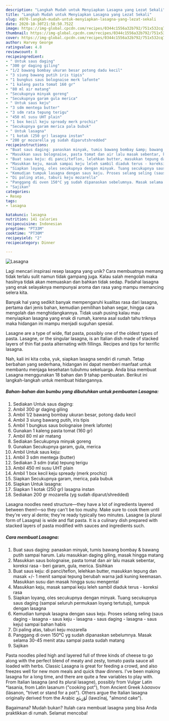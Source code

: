 ```yaml
---
description: "Langkah Mudah untuk Menyiapkan Lasagna yang Lezat Sekali"
title: "Langkah Mudah untuk Menyiapkan Lasagna yang Lezat Sekali"
slug: 4970-langkah-mudah-untuk-menyiapkan-lasagna-yang-lezat-sekali
date: 2020-10-30T21:58:50.752Z
image: https://img-global.cpcdn.com/recipes/0344c1556a32b792/751x532cq70/lasagna-foto-resep-utama.jpg
thumbnail: https://img-global.cpcdn.com/recipes/0344c1556a32b792/751x532cq70/lasagna-foto-resep-utama.jpg
cover: https://img-global.cpcdn.com/recipes/0344c1556a32b792/751x532cq70/lasagna-foto-resep-utama.jpg
author: Harvey George
ratingvalue: 4.8
reviewcount: 8
recipeingredient:
- " Untuk saus daging"
- "300 gr daging giling"
- "1/2 bawang bombay ukuran besar potong dadu kecil"
- "3 siung bawang putih iris tipis"
- "1 bungkus saus bolognaise merk lafonte"
- "1 kaleng pasta tomat 160 gr"
- "80 ml air matang"
- "Secukupnya minyak goreng"
- "Secukupnya garam gula merica"
- " Untuk saus keju"
- "3 sdm mentega butter"
- "3 sdm rata tepung terigu"
- "450 ml susu UHT plain"
- "1 box kecil keju spready merk prochiz"
- "Secukupnya garam merica pala bubuk"
- " Untuk lasagna"
- "1 kotak (250 gr) lasagna instan"
- "200 gr mozarella yg sudah diparutshredded"
recipeinstructions:
- "Buat saus daging: panaskan minyak, tumis bawang bombay &amp; bawang putih sampai harum. Lalu masukkan daging giling, masak hingga matang"
- "Masukkan saus bolognaise, pasta tomat dan air lalu masak sebentar, koreksi rasa - beri garam, gula, merica. Sisihkan"
- "Buat saus keju: di panci/teflon, lelehkan butter, masukkan tepung dan masak +/- 1 menit sampai tepung berubah warna jadi kuning keemasan. Masukkan susu dan masak hingga susu mengental"
- "Masukkan keju, masak sampai keju leleh sambil diaduk terus - koreksi rasa"
- "Siapkan loyang, oles secukupnya dengan minyak. Tuang secukupnya saus daging (sampai seluruh permukaan loyang tertutup), tumpuk dengan lasagna"
- "Kemudian tumpuk lasagna dengan saus keju. Proses selang seling (saus daging - lasagna - saus keju - lasagna - saus daging - lasagna - saus keju) sampai bahan habis"
- "Di paling atas, taburi keju mozarella"
- "Panggang di oven 150°C yg sudah dipanaskan sebelumnya. Masak selama 30-45 menit atau sampai pasta sudah matang"
- "Sajikan"
categories:
- Resep
tags:
- lasagna

katakunci: lasagna 
nutrition: 141 calories
recipecuisine: Indonesian
preptime: "PT33M"
cooktime: "PT30M"
recipeyield: "2"
recipecategory: Dinner

---
```



![Lasagna](https://img-global.cpcdn.com/recipes/0344c1556a32b792/751x532cq70/lasagna-foto-resep-utama.jpg)

Lagi mencari inspirasi resep lasagna yang unik? Cara membuatnya memang tidak terlalu sulit namun tidak gampang juga. Kalau salah mengolah maka hasilnya tidak akan memuaskan dan bahkan tidak sedap. Padahal lasagna yang enak selayaknya mempunyai aroma dan rasa yang mampu memancing selera kita.

Banyak hal yang sedikit banyak mempengaruhi kualitas rasa dari lasagna, pertama dari jenis bahan, kemudian pemilihan bahan segar, hingga cara mengolah dan menghidangkannya. Tidak usah pusing kalau mau menyiapkan lasagna yang enak di rumah, karena asal sudah tahu triknya maka hidangan ini mampu menjadi suguhan spesial.

Lasagne are a type of wide, flat pasta, possibly one of the oldest types of pasta. Lasagne, or the singular lasagna, is an Italian dish made of stacked layers of thin flat pasta alternating with fillings. Recipes and tips for terrific lasagna.


Nah, kali ini kita coba, yuk, siapkan lasagna sendiri di rumah. Tetap berbahan yang sederhana, hidangan ini dapat memberi manfaat untuk membantu menjaga kesehatan tubuhmu sekeluarga. Anda bisa membuat Lasagna menggunakan 18 bahan dan 9 tahap pembuatan. Berikut ini langkah-langkah untuk membuat hidangannya.

<!--inarticleads1-->

##### Bahan-bahan dan bumbu yang dibutuhkan untuk pembuatan Lasagna:

1. Sediakan  Untuk saus daging:
1. Ambil 300 gr daging giling
1. Ambil 1/2 bawang bombay ukuran besar, potong dadu kecil
1. Ambil 3 siung bawang putih, iris tipis
1. Ambil 1 bungkus saus bolognaise (merk lafonte)
1. Gunakan 1 kaleng pasta tomat (160 gr)
1. Ambil 80 ml air matang
1. Sediakan Secukupnya minyak goreng
1. Gunakan Secukupnya garam, gula, merica
1. Ambil  Untuk saus keju:
1. Ambil 3 sdm mentega (butter)
1. Sediakan 3 sdm (rata) tepung terigu
1. Ambil 450 ml susu UHT plain
1. Ambil 1 box kecil keju spready (merk prochiz)
1. Siapkan Secukupnya garam, merica, pala bubuk
1. Siapkan  Untuk lasagna:
1. Siapkan 1 kotak (250 gr) lasagna instan
1. Sediakan 200 gr mozarella (yg sudah diparut/shredded)


Lasagna noodles need structure—they have a lot of ingredients layered between them!—so they can&#39;t be too mushy. Make sure to cook them until they&#39;re very al dente; they&#39;re ready typically two minutes. Lasagne (a plural form of Lasagna) is wide and flat pasta. It is a culinary dish prepared with stacked layers of pasta modified with sauces and ingredients such. 

<!--inarticleads2-->

##### Cara membuat Lasagna:

1. Buat saus daging: panaskan minyak, tumis bawang bombay &amp; bawang putih sampai harum. Lalu masukkan daging giling, masak hingga matang
1. Masukkan saus bolognaise, pasta tomat dan air lalu masak sebentar, koreksi rasa - beri garam, gula, merica. Sisihkan
1. Buat saus keju: di panci/teflon, lelehkan butter, masukkan tepung dan masak +/- 1 menit sampai tepung berubah warna jadi kuning keemasan. Masukkan susu dan masak hingga susu mengental
1. Masukkan keju, masak sampai keju leleh sambil diaduk terus - koreksi rasa
1. Siapkan loyang, oles secukupnya dengan minyak. Tuang secukupnya saus daging (sampai seluruh permukaan loyang tertutup), tumpuk dengan lasagna
1. Kemudian tumpuk lasagna dengan saus keju. Proses selang seling (saus daging - lasagna - saus keju - lasagna - saus daging - lasagna - saus keju) sampai bahan habis
1. Di paling atas, taburi keju mozarella
1. Panggang di oven 150°C yg sudah dipanaskan sebelumnya. Masak selama 30-45 menit atau sampai pasta sudah matang
1. Sajikan


Pasta noodles piled high and layered full of three kinds of cheese to go along with the perfect blend of meaty and zesty, tomato pasta sauce all loaded with herbs. Classic Lasagna is great for feeding a crowd, and also freezes well for new mom meals and quick thaw dinners. I&#39;ve been making lasagna for a long time, and there are quite a few variables to play with. From Italian lasagna (and its plural lasagne), possibly from Vulgar Latin *lasania, from Latin lasanum (&#34;cooking pot&#34;), from Ancient Greek λάσανον (lásanon, &#34;trivet or stand for a pot&#34;). Others argue the Italian lasagna originally derived from the Arabic لَوْزِينَج‎ (lawzīnaj, &#34;almond cake&#34;). 

Bagaimana? Mudah bukan? Itulah cara membuat lasagna yang bisa Anda praktikkan di rumah. Selamat mencoba!
